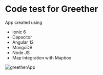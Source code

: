 # Code test for Greether

App created using 
+ Ionic 6 
+ Capacitor 
+ Angular 12 
+ MongoDB 
+ Node JS 
+ Map integration with  Mapbox


![greetherApp](https://user-images.githubusercontent.com/58112459/158460454-ddf01b01-1d16-400c-865f-2d403b6b8fc6.gif)
